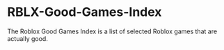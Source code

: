 # RBLX-Good-Games-Index
The Roblox Good Games Index is a list of selected Roblox games that are actually good.
